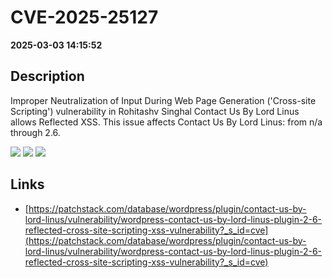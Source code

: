 # CVE-2025-25127

**2025-03-03 14:15:52**

## Description
Improper Neutralization of Input During Web Page Generation ('Cross-site Scripting') vulnerability in Rohitashv Singhal Contact Us By Lord Linus allows Reflected XSS. This issue affects Contact Us By Lord Linus: from n/a through 2.6.

![](https://img.shields.io/static/v1?label=Score&message=7.1&color=red)
![](https://img.shields.io/static/v1?label=Severity&message=HIGH&color=red)
![](https://img.shields.io/static/v1?label=CWE&message=XSS&color=green)

## Links
- [https://patchstack.com/database/wordpress/plugin/contact-us-by-lord-linus/vulnerability/wordpress-contact-us-by-lord-linus-plugin-2-6-reflected-cross-site-scripting-xss-vulnerability?_s_id=cve](https://patchstack.com/database/wordpress/plugin/contact-us-by-lord-linus/vulnerability/wordpress-contact-us-by-lord-linus-plugin-2-6-reflected-cross-site-scripting-xss-vulnerability?_s_id=cve)
